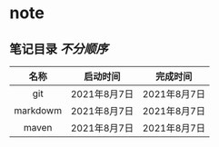 # note

## 笔记目录 *不分顺序*  
|名称|启动时间|完成时间|
|:----:|:----:|:----:|
|git|2021年8月7日|2021年8月7日|
|markdowm|2021年8月7日|2021年8月7日|
|maven|2021年8月7日|2021年8月7日|

